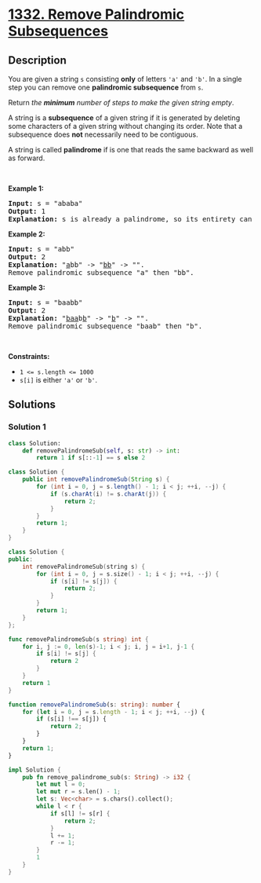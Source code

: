 # [1332. Remove Palindromic Subsequences](https://leetcode.com/problems/remove-palindromic-subsequences)


## Description

<p>You are given a string <code>s</code> consisting <strong>only</strong> of letters <code>&#39;a&#39;</code> and <code>&#39;b&#39;</code>. In a single step you can remove one <strong>palindromic subsequence</strong> from <code>s</code>.</p>

<p>Return <em>the <strong>minimum</strong> number of steps to make the given string empty</em>.</p>

<p>A string is a <strong>subsequence</strong> of a given string if it is generated by deleting some characters of a given string without changing its order. Note that a subsequence does <strong>not</strong> necessarily need to be contiguous.</p>

<p>A string is called <strong>palindrome</strong> if is one that reads the same backward as well as forward.</p>

<p>&nbsp;</p>
<p><strong class="example">Example 1:</strong></p>

<pre>
<strong>Input:</strong> s = &quot;ababa&quot;
<strong>Output:</strong> 1
<strong>Explanation:</strong> s is already a palindrome, so its entirety can be removed in a single step.
</pre>

<p><strong class="example">Example 2:</strong></p>

<pre>
<strong>Input:</strong> s = &quot;abb&quot;
<strong>Output:</strong> 2
<strong>Explanation:</strong> &quot;<u>a</u>bb&quot; -&gt; &quot;<u>bb</u>&quot; -&gt; &quot;&quot;. 
Remove palindromic subsequence &quot;a&quot; then &quot;bb&quot;.
</pre>

<p><strong class="example">Example 3:</strong></p>

<pre>
<strong>Input:</strong> s = &quot;baabb&quot;
<strong>Output:</strong> 2
<strong>Explanation:</strong> &quot;<u>baa</u>b<u>b</u>&quot; -&gt; &quot;<u>b</u>&quot; -&gt; &quot;&quot;. 
Remove palindromic subsequence &quot;baab&quot; then &quot;b&quot;.
</pre>

<p>&nbsp;</p>
<p><strong>Constraints:</strong></p>

<ul>
	<li><code>1 &lt;= s.length &lt;= 1000</code></li>
	<li><code>s[i]</code> is either <code>&#39;a&#39;</code> or <code>&#39;b&#39;</code>.</li>
</ul>

## Solutions

### Solution 1

<!-- tabs:start -->

```python
class Solution:
    def removePalindromeSub(self, s: str) -> int:
        return 1 if s[::-1] == s else 2
```

```java
class Solution {
    public int removePalindromeSub(String s) {
        for (int i = 0, j = s.length() - 1; i < j; ++i, --j) {
            if (s.charAt(i) != s.charAt(j)) {
                return 2;
            }
        }
        return 1;
    }
}
```

```cpp
class Solution {
public:
    int removePalindromeSub(string s) {
        for (int i = 0, j = s.size() - 1; i < j; ++i, --j) {
            if (s[i] != s[j]) {
                return 2;
            }
        }
        return 1;
    }
};
```

```go
func removePalindromeSub(s string) int {
	for i, j := 0, len(s)-1; i < j; i, j = i+1, j-1 {
		if s[i] != s[j] {
			return 2
		}
	}
	return 1
}
```

```ts
function removePalindromeSub(s: string): number {
    for (let i = 0, j = s.length - 1; i < j; ++i, --j) {
        if (s[i] !== s[j]) {
            return 2;
        }
    }
    return 1;
}
```

```rust
impl Solution {
    pub fn remove_palindrome_sub(s: String) -> i32 {
        let mut l = 0;
        let mut r = s.len() - 1;
        let s: Vec<char> = s.chars().collect();
        while l < r {
            if s[l] != s[r] {
                return 2;
            }
            l += 1;
            r -= 1;
        }
        1
    }
}
```

<!-- tabs:end -->

<!-- end -->
